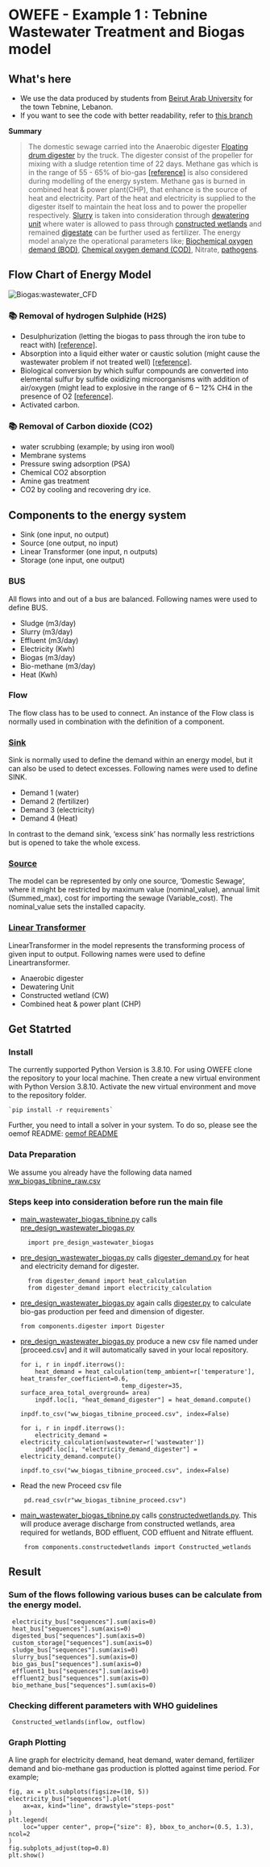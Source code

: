 # OWEFE - Example 1 : Tebnine Wastewater Treatment and Biogas model

## What's here

* We use the data produced by students from [Beirut Arab University](https://www.bau.edu.lb) for the town Tebnine, Lebanon. 
* If you want to see the code with better readability, refer to [this branch](https://github.com/rl-institut/OWEFE/tree/Kapil)

**Summary**
> The domestic sewage carried into the Anaerobic digester [Floating drum digester](https://energypedia.info/wiki/Floating_Drum_Biogas_Plants) by the truck. The digester consist of the propeller for mixing with a sludge retention time of 22 days. Methane gas which is in the range of 55 - 65% of bio-gas [[reference]](https://www.researchgate.net/publication/264416846_Development_of_Biogas_Combustion_in_Combined_Heat_and_Power_Generation) is also considered during modelling of the energy system. Methane gas is burned in combined heat & power plant(CHP), that enhance is the source of heat and electricity. Part of the heat and electricity is supplied to the digester itself to maintain the heat loss and to power the propeller respectively. [Slurry](https://en.wikipedia.org/wiki/Slurry#:~:text=A%20slurry%20is%20a%20mixture,up%20to%20hundreds%20of%20millimeters.) is taken into consideration through [dewatering unit](https://www.hcr-llc.com/blog/what-is-sludge-dewatering) where water is allowed to pass through [constructed wetlands](https://sswm.info/taxonomy/term/3933/horizontal-subsurface-flow-constructed-wetland) and remained [digestate](https://en.wikipedia.org/wiki/Digestate) can be further used as fertilizer. The energy model analyze the operational parameters like; [Biochemical oxygen demand (BOD)]( https://en.wikipedia.org/wiki/Biochemical_oxygen_demand), [Chemical oxygen demand (COD)](https://en.wikipedia.org/wiki/Chemical_oxygen_demand), Nitrate, [pathogens](https://en.wikipedia.org/wiki/Escherichia_coli). 


## Flow Chart of Energy Model

![Biogas:wastewater_CFD](https://github.com/rl-institut/OWEFE/blob/master/docs/assets/flowchart.png)

### 📚 Removal of hydrogen Sulphide (H2S)

* Desulphurization (letting the biogas to pass through the iron tube to react with) [[reference]](https://www.researchgate.net/publication/278024272_Removal_of_Hydrogen_Sulfide_H2S_from_Biogas_Using_Zero-Valent_Iron).
* Absorption into a liquid either water or caustic solution (might cause the wastewater problem if not treated well) [[reference]](https://www.researchgate.net/publication/222814070_Biogas_Scrubbing_Compression_and_Storage_Perspective_and_Prospectus_in_Indian_Context).
* Biological conversion by which sulfur compounds are converted into elemental sulfur by sulfide oxidizing microorganisms with addition of air/oxygen (might lead to explosive in the range of 6 – 12% CH4 in the presence of O2 [[reference]](https://www.semanticscholar.org/paper/Removal-of-Hydrogen-Sulfide-from-Biogas-Using-Zicari-Graf/f233ab85e32a7c22bdf0887d2b5be0a76b796f1c).
* Activated carbon.

### 📚 Removal of Carbon dioxide (CO2)

* water scrubbing (example; by using iron wool)
* Membrane systems
* Pressure swing adsorption (PSA) 
* Chemical CO2 absorption
* Amine gas treatment
* CO2 by cooling and recovering dry ice.

## Components to the energy system

* Sink (one input, no output)
* Source (one output, no input)
* Linear Transformer (one input, n outputs)
* Storage (one input, one output)

### BUS

All flows into and out of a bus are balanced. Following names were used to define BUS. 
* Sludge (m3/day)
* Slurry (m3/day)
* Effluent (m3/day)
* Electricity (Kwh)
* Biogas (m3/day)
* Bio-methane (m3/day)
* Heat (Kwh)

### Flow

The flow class has to be used to connect. An instance of the Flow class is normally used in combination with the definition of a component. 

### [Sink](https://oemof-solph.readthedocs.io/en/latest/usage.html#sink-basic)

Sink is normally used to define the demand within an energy model, but it can also be used to detect excesses. Following names were used to define SINK.
* Demand 1 (water)
* Demand 2 (fertilizer)
* Demand 3 (electricity)
* Demand 4 (Heat)

In contrast to the demand sink, ‘excess sink’ has normally less restrictions but is opened to take the whole excess.

### [Source](https://oemof-solph.readthedocs.io/en/latest/usage.html#source-basic)

The model can be represented by only one source, ‘Domestic Sewage’, where it might be restricted by maximum value (nominal_value), annual limit (Summed_max), cost for importing the sewage (Variable_cost). The nominal_value sets the installed capacity. 

### [Linear Transformer](https://oemof-solph.readthedocs.io/en/latest/usage.html#transformer-basic)

LinearTransformer in the model represents the transforming process of given input to output. Following names were used to define Lineartransformer.
* Anaerobic digester
* Dewatering Unit
* Constructed wetland (CW)
* Combined heat & power plant (CHP)

## Get Statrted

### Install
The currently supported Python Version is 3.8.10. For using OWEFE clone the repository to your local machine. Then create a new virtual environment with Python Version 3.8.10. Activate the new virtual environment and move to the repository folder.

    `pip install -r requirements`

Further, you need to intall a solver in your system. To do so, please see the oemof README: 
[oemof README](https://github.com/oemof/oemof-solph#readme)

### Data Preparation 
We assume you already have the following data named [ww_biogas_tibnine_raw.csv](https://github.com/rl-institut/OWEFE/blob/master/examples/ww_biogas_tibnine_raw.csv)

### Steps keep into consideration before run the main file 

* [main_wastewater_biogas_tibnine.py](https://github.com/rl-institut/OWEFE/blob/master/examples/main_wastewater_biogas_tibnine.py) calls [pre_design_wastewater_biogas.py](https://github.com/rl-institut/OWEFE/blob/master/examples/pre_design_wastewater_biogas.py)

        import pre_design_wastewater_biogas
 
* [pre_design_wastewater_biogas.py](https://github.com/rl-institut/OWEFE/blob/master/examples/pre_design_wastewater_biogas.py) calls [digester_demand.py](https://github.com/rl-institut/OWEFE/blob/master/examples/digester_demand.py) for heat and electricity demand for digester. 
 
        from digester_demand import heat_calculation
        from digester_demand import electricity_calculation
 
*   [pre_design_wastewater_biogas.py](https://github.com/rl-institut/OWEFE/blob/master/examples/pre_design_wastewater_biogas.py) again calls [digester.py](https://github.com/rl-institut/OWEFE/blob/master/examples/components/digester.py) to calculate bio-gas production per feed and dimension of digester. 

        from components.digester import Digester
 
*   [pre_design_wastewater_biogas.py](https://github.com/rl-institut/OWEFE/blob/master/examples/pre_design_wastewater_biogas.py) produce a new csv file named under [proceed.csv] and it will automatically saved in your local repository.
 
        for i, r in inpdf.iterrows():
            heat_demand = heat_calculation(temp_ambient=r['temperature'], heat_transfer_coefficient=0.6,
                                    temp_digester=35, surface_area_total_overground= area)
            inpdf.loc[i, "heat_demand_digester"] = heat_demand.compute()

        inpdf.to_csv("ww_biogas_tibnine_proceed.csv", index=False)

        for i, r in inpdf.iterrows():
            electricity_demand = electricity_calculation(wastewater=r['wastewater'])
            inpdf.loc[i, "electricity_demand_digester"] = electricity_demand.compute()

        inpdf.to_csv("ww_biogas_tibnine_proceed.csv", index=False)
 
 * Read the new Proceed csv file
 
        pd.read_csv(r"ww_biogas_tibnine_proceed.csv")
 
 * [main_wastewater_biogas_tibnine.py](https://github.com/rl-institut/OWEFE/blob/master/examples/main_wastewater_biogas_tibnine.py) calls [constructedwetlands.py](constructedwetlands.py). This will produce average discharge from constructed wetlands, area required for wetlands, BOD effluent, COD effluent and Nitrate effluent.
 
        from components.constructedwetlands import Constructed_wetlands
 
 ## Result
 
### Sum of the flows following various buses can be calculate from the energy model. 

     electricity_bus["sequences"].sum(axis=0)
     heat_bus["sequences"].sum(axis=0)
     digested_bus["sequences"].sum(axis=0)
     custom_storage["sequences"].sum(axis=0)
     sludge_bus["sequences"].sum(axis=0)
     slurry_bus["sequences"].sum(axis=0)
     bio_gas_bus["sequences"].sum(axis=0)
     effluent1_bus["sequences"].sum(axis=0)
     effluent2_bus["sequences"].sum(axis=0)
     bio_methane_bus["sequences"].sum(axis=0)

### Checking different parameters with WHO guidelines

     Constructed_wetlands(inflow, outflow)

### Graph Plotting

A line graph for electricity demand, heat demand, water demand, fertilizer demand and bio-methane gas production is plotted against time period. For example; 

    fig, ax = plt.subplots(figsize=(10, 5))
    electricity_bus["sequences"].plot(
        ax=ax, kind="line", drawstyle="steps-post"
    )
    plt.legend(
        loc="upper center", prop={"size": 8}, bbox_to_anchor=(0.5, 1.3), ncol=2
    )
    fig.subplots_adjust(top=0.8)
    plt.show()
